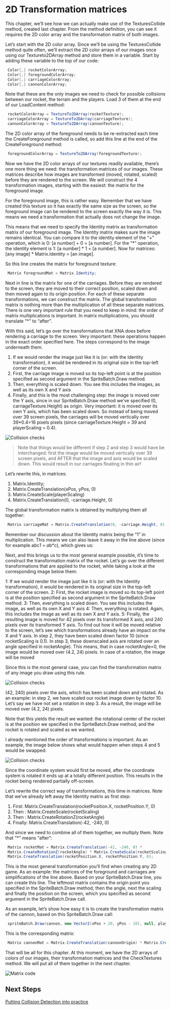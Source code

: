 # 2D Transformation matrices

This chapter, we’ll see how we can actually make use of the TexturesCollide method, created last chapter. From the method definition, you can see it requires the 2D color array and the transformation matrix of both images.

Let’s start with the 2D color array. Since we’ll be using the TexturesCollide method quite often, we’ll extract the 2D color arrays of our images once using our Textureto2DArray method and store them in a variable. Start by adding these variable to the top of our code:

```csharp
 Color[,] rocketColorArray;
 Color[,] foregroundColorArray;
 Color[,] carriageColorArray;
 Color[,] cannonColorArray;
```

Note that these are the only images we need to check for possible collisions between our rocket, the terrain and the players. Load 3 of them at the end of our LoadContent method:

```csharp
 rocketColorArray = TextureTo2DArray(rocketTexture);
 carriageColorArray = TextureTo2DArray(carriageTexture);
 cannonColorArray = TextureTo2DArray(cannonTexture);
```

The 2D color array of the foreground needs to be re-extracted each time the CreateForeground method is called, so add this line at the end of the CreateForeground method:

```csharp
 foregroundColorArray = TextureTo2DArray(foregroundTexture);
```

Now we have the 2D color arrays of our textures readily available, there’s one more thing we need: the transformation matrices of our images. These matrices describe how images are transformed (moved, rotated, scaled) before they are rendered to the screen. We will construct the 4 transformation images, starting with the easiest: the matrix for the foreground image.

For the foreground image, this is rather easy. Remember that we have created this texture so it has exactly the same size as the screen, so the foreground image can be rendered to the screen exactly the way it is. This means we need a transformation that actually does not change the image.

This means that we need to specify the Identity matrix as transformation matrix of our foreground image. The Identity matrix makes sure the image remains identical. You can compare it to the identity element of the “+” operation, which is 0: [a number] + 0 = [a number]. For the “*” operation, the identity element is 1: [a number] * 1 = [a number]. Now for matrices: [any image] * Matrix.Identity = [an image].

So this line creates the matrix for foreground texture:

```csharp
 Matrix foregroundMat = Matrix.Identity;
```

Next in line is the matrix for one of the carriages. Before they are rendered to the screen, they are moved to their correct position, scaled down and then moved again to its origin position. For each of these separate transformations, we can construct the matrix. The global transformation matrix is nothing more than the multiplication of all these separate matrices. There is one very important rule that you need to keep in mind: the order of matrix multiplications is important. In matrix multiplications, you should translate “*” to “after”.

With this said, let’s go over the transformations that XNA does before rendering a carriage to the screen. Very important: these operations happen in the exact order specified here. The steps correspond to the image underneath them.

1. If we would render the image just like it is (or: with the Identity transformation), it would be rendered in its original size in the top-left corner of the screen.
2. First, the carriage image is moved so its top-left point is at the position specified as second argument in the SpriteBatch.Draw method.
3. Then, everything is scaled down. You see this includes the images, as well as its own X and Y axis
4. Finally, and this is the most challenging step: the image is moved over the Y axis, since in our SpriteBatch.Draw method we’ve specified (0, carriageTexture.Height) as origin. Very important: it is moved over its own Y axis, which has been scaled down. So instead of being moved over 39 screen pixels, the carriages will be moved vertically over 39*0.4=16 pixels pixels (since carriageTexture.Height = 39 and playerScaling = 0.4).

![Collision checks](https://github.com/simondarksidej/XNAGameStudio/raw/archive/Images/Riemers/2DXNA15Collision1.png?raw=true)

> Note that things would be different if step 2 and step 3 would have be interchanged: first the image would be moved vertically over 39 screen pixels, and AFTER that the image and axis would be scaled down. This would result in our carriages floating in thin air!

Let’s rewrite this, in matrices:

1. Matrix.Identity;
2. Matrix.CreateTranslation(xPos, yPos, 0)
3. Matrix.CreateScale(playerScaling)
4. Matrix.CreateTranslation(0, -carriage.Height, 0)

The global transformation matrix is obtained by multiplying them all together:

```csharp
 Matrix carriageMat = Matrix.CreateTranslation(0, -carriage.Height, 0) * Matrix.CreateScale(playerScaling) * Matrix.CreateTranslation(xPos, yPos, 0) * Matrix.Identity;
```

Remember our discussion about the Identity matrix being the “1” in multiplication. This means we can also leave it away in the line above (since for example a*b*c*1 = a*b*c), which gives us:

Next, and this brings us to the most general example possible, it’s time to construct the transformation matrix of the rocket. Let’s go over the different transformations that are applied to the rocket, while taking a look at the corresponding image below them:

1: If we would render the image just like it is (or: with the Identity transformation), it would be rendered in its original size in the top-left corner of the screen.
2: First, the rocket image is moved so its top-left point is at the position specified as second argument in the SpriteBatch.Draw method.
3: Then, everything is scaled down. You see this includes the image, as well as its own X and Y axis
4: Then, everything is rotated. Again, this includes the image as well as its own X and Y axis.
5: Finally, the resulting image is moved for 42 pixels over its transformed X axis, and 240 pixels over its transformed Y axis. To find out how it will be moved relative to the screen, let’s see which transformations already have an impact on the X and Y axis. In step 2, they have been scaled down factor 10 (since rocketScaling is 0.1). In step 3, these downscaled axis are rotated over an angle specified in rocketAngle). This means, that in case rocketAngle=0, the image would be moved over (4.2, 24) pixels. In case of a rotation, the image will be moved

Since this is the most general case, you can find the transformation matrix of any image you draw using this rule.

![Collision checks](https://github.com/simondarksidej/XNAGameStudio/raw/archive/Images/Riemers/2DXNA15Collision2.png?raw=true)

(42, 240) pixels over the axis, which has been scaled down and rotated. As an example: in step 2, we have scaled our rocket image down by factor 10. Let’s say we have not set a rotation in step 3. As a result, the image will be moved over (4.2, 24) pixels.

Note that this yields the result we wanted: the rotational center of the rocket is at the position we specified in the SpriteBatch.Draw method, and the rocket is rotated and scaled as we wanted.

I already mentioned the order of transformations is important. As an example, the image below shows what would happen when steps 4 and 5 would be swapped:

![Collision checks](https://github.com/simondarksidej/XNAGameStudio/raw/archive/Images/Riemers/2DXNA15Collision3.png?raw=true)

Since the coordinate system would first be moved, after the coordinate system is rotated it ends up at a totally different position. This results in the rocket being rendered partially off-screen.

Let’s rewrite the correct way of transformations, this time in matrices. Note that we’ve already left away the Identity matrix as first step:

1. First: Matrix.CreateTranslation(rocketPosition.X, rocketPosition.Y, 0)
2. Then : Matrix.CreateScale(rocketScaling)
3. Then : Matrix.CreateRotationZ(rocketAngle)
4. Finally: Matrix.CreateTranslation(-42, -240, 0)

And since we need to combine all of them together, we multiply them. Note that ”*” means “after”:

```csharp
 Matrix rocketMat = Matrix.CreateTranslation(-42, -240, 0) *
 Matrix.CreateRotationZ(rocketAngle) * Matrix.CreateScale(rocketScaling) *
 Matrix.CreateTranslation(rocketPosition.X, rocketPosition.Y, 0);
```

This is the most general transformation you’ll find when creating any 2D game. As an example: the matrices of the foreground and carriages are simplifications of the line above. Based on your SpriteBatch.Draw line, you can create this line. The leftmost matrix contains the origin point you specified in the SpriteBatch.Draw method, then the angle, next the scaling and finally the position on the screen, which you specified as second argument in the SpriteBatch.Draw call.

As an example, let’s show how easy it is to create the transformation matrix of the cannon, based on this SpriteBatch.Draw call:

```csharp
 spriteBatch.Draw(cannon, new Vector2(xPos + 20, yPos - 10), null, player.Color, player.Angle, cannonOrigin, playerScaling, SpriteEffects.None, 1);
```

This is the corresponding matrix:

```csharp
 Matrix cannonMat = Matrix.CreateTranslation(cannonOrigin) * Matrix.CreateRotationZ(player.Angle) * Matrix.CreateScale(playerScaling) * Matrix.CreateTranslation(xPos + 20, yPos - 10, 0);
```

That will be all for this chapter. At this moment, we have the 2D arrays of colors of our images, their transformation matrices and the CheckTextures method. We will put all of them together in the next chapter.

![Matrix code](https://github.com/simondarksidej/XNAGameStudio/raw/archive/Images/Riemers/2DXNA15Collision4.jpg?raw=true)

## Next Steps

[Putting Collision Detection into practice](Riemers2DXNA16puttingcdintoaction)
